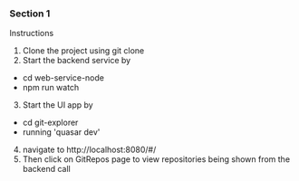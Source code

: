 
### Section 1

Instructions

1. Clone the project using git clone 
2. Start the backend service by

- cd web-service-node
- npm run watch
  
3. Start the UI app by 
- cd git-explorer
- running 'quasar dev'

4. navigate to http://localhost:8080/#/
5. Then click on GitRepos page to view repositories being shown from the backend call

   


